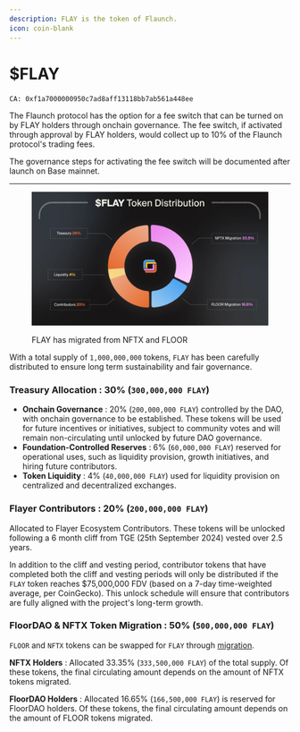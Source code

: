 ```yaml
---
description: FLAY is the token of Flaunch.
icon: coin-blank
---
```


# $FLAY

`CA: 0xf1a7000000950c7ad8aff13118bb7ab561a448ee`

The Flaunch protocol has the option for a fee switch that can be turned on by FLAY holders through onchain governance. The fee switch, if activated through approval by FLAY holders, would collect up to 10% of the Flaunch protocol's trading fees.

The governance steps for activating the fee switch will be documented after launch on Base mainnet.

***

<figure><img src="../.gitbook/assets/image (1).png" alt=""><figcaption><p>FLAY has migrated from NFTX and FLOOR</p></figcaption></figure>

With a total supply of `1,000,000,000` tokens, `FLAY` has been carefully distributed to ensure long term sustainability and fair governance.

### **Treasury Allocation** : 30% (`300,000,000 FLAY`) <a href="#treasury-allocation--30-300000000-flay" id="treasury-allocation--30-300000000-flay"></a>

* **Onchain Governance** : 20% (`200,000,000 FLAY`) controlled by the DAO, with onchain governance to be established. These tokens will be used for future incentives or initiatives, subject to community votes and will remain non-circulating until unlocked by future DAO governance.
* **Foundation-Controlled Reserves** : 6% (`60,000,000 FLAY`) reserved for operational uses, such as liquidity provision, growth initiatives, and hiring future contributors.
* **Token Liquidity** : 4% (`40,000,000 FLAY`) used for liquidity provision on centralized and decentralized exchanges.

### **Flayer Contributors** : 20% (`200,000,000 FLAY`) <a href="#flayer-contributors--20-200000000-flay" id="flayer-contributors--20-200000000-flay"></a>

Allocated to Flayer Ecosystem Contributors. These tokens will be unlocked following a 6 month cliff from TGE (25th September 2024) vested over 2.5 years.

In addition to the cliff and vesting period, contributor tokens that have completed both the cliff and vesting periods will only be distributed if the `FLAY` token reaches $75,000,000 FDV (based on a 7-day time-weighted average, per CoinGecko). This unlock schedule will ensure that contributors are fully aligned with the project's long-term growth.

### **FloorDAO & NFTX Token Migration** : 50% (`500,000,000 FLAY`) <a href="#floordao--nftx-token-migration--50-500000000-flay" id="floordao--nftx-token-migration--50-500000000-flay"></a>

`FLOOR` and `NFTX` tokens can be swapped for `FLAY` through [migration](https://migrate.flayer.io/).

**NFTX Holders** : Allocated 33.35% (`333,500,000 FLAY`) of the total supply. Of these tokens, the final circulating amount depends on the amount of NFTX tokens migrated.

**FloorDAO Holders** : Allocated 16.65% (`166,500,000 FLAY`) is reserved for FloorDAO holders. Of these tokens, the final circulating amount depends on the amount of FLOOR tokens migrated.
